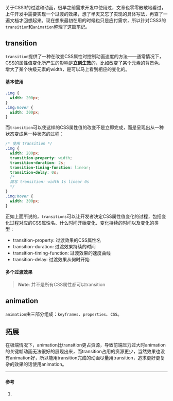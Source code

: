 关于CSS3的过渡和动画，很早之前需求开发中使用过，文章也零零散散地看过，上午开发中需要实现一个过渡的效果，想了半天又忘了实现的具体写法，再查了一遍文档才回想起来。现在想来最初在用的时候也只是应付需求，所以针对CSS3的`transition`和`animation`整理了这篇笔记。

## transition
`transition`提供了一种在改变CSS属性时控制动画速度的方法——通常情况下，CSS的属性值变化所产生的影响是**立刻生效**的，比如改变了某个元素的背景色、增大了某个块级元素的width，是可以马上看到相应的变化的。

#### 基本使用
```css
.img {
  width: 200px;
}
.img:hover {
  width: 300px;
}
```

而`transition`可以使这样的CSS属性值的改变不是立即完成，而是呈现出从一种状态变成另一种状态的过程：
```css
/* 使用 transition */
.img {
  width: 200px;
  transition-property: width;
  transition-duration: 2s;
  transition-timing-function: linear;
  transition-delay: 0s;
  /*
  简写 transition: width 1s linear 0s
  */
}
.img:hover {
  width: 300px;
}
```

正如上面所说的，`transitions`可以让开发者决定CSS属性值变化的过程，包括变化过程对应的CSS属性名、什么时间开始变化、变化持续的时间以及变化的类型：
- transition-property: 过渡效果的CSS属性名
- transition-duration: 过渡效果持续的时间
- transition-timing-function: 过渡效果的速度曲线
- transition-delay: 过渡效果从何时开始

#### 多个过渡效果

> **Note**: 并不是所有CSS属性都可以transition

## animation
`animation`由三部分组成：`keyframes`、`properties`、`CSS`。

## 拓展
在极端情况下，animation比transition更占资源，导致前端压力过大时animation的关键帧动画无法很好的展现出来，而transition占用的资源更少，当然效果也没有animation好，所以能用transition完成的动画尽量用transition，追求更好更复杂的效果的话使用animation。

___
#### 参考
1. []()